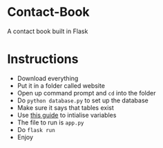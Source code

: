 # Contact-Book
A contact book built in Flask

# Instructions
- Download everything
- Put it in a folder called website
- Open up command prompt and `cd` into the folder
- Do `python database.py` to set up the database
- Make sure it says that tables exist
- Use [this guide](http://flask.pocoo.org/docs/1.0/cli/) to intialise variables
- The file to run is `app.py`
- Do `flask run`
- Enjoy
